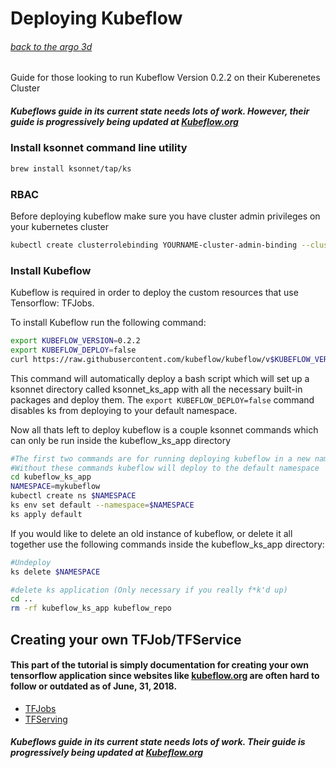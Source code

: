 

# Deploying Kubeflow

###### [back to the argo 3d](../README.md)

Guide for those looking to run Kubeflow Version 0.2.2 on their Kuberenetes Cluster

##### Kubeflows guide in its current state needs lots of work. However, their guide is progressively being updated at [Kubeflow.org](https://www.kubeflow.org/docs/guides/requirements/) 

### Install ksonnet command line utility
```bash
brew install ksonnet/tap/ks
```

### RBAC

Before deploying kubeflow make sure you have cluster admin privileges on your kubernetes cluster

```bash
kubectl create clusterrolebinding YOURNAME-cluster-admin-binding --clusterrole=cluster-admin --user=YOUREMAIL@gmail.com
```

### Install Kubeflow
Kubeflow is required in order to deploy the custom resources that use Tensorflow: TFJobs.

To install Kubeflow run the following command:
```bash
export KUBEFLOW_VERSION=0.2.2
export KUBEFLOW_DEPLOY=false
curl https://raw.githubusercontent.com/kubeflow/kubeflow/v$KUBEFLOW_VERSION/scripts/deploy.sh | bash
``` 
This command will automatically deploy a bash script which will set up a ksonnet directory called ksonnet_ks_app with all the necessary built-in packages and deploy them. The `export KUBEFLOW_DEPLOY=false` command disables ks from deploying to your default namespace.

Now all thats left to deploy kubeflow is a couple ksonnet commands which can only be run inside the kubeflow_ks_app directory
```bash
#The first two commands are for running deploying kubeflow in a new namespace.
#Without these commands kubeflow will deploy to the default namespace
cd kubeflow_ks_app
NAMESPACE=mykubeflow
kubectl create ns $NAMESPACE
ks env set default --namespace=$NAMESPACE
ks apply default
```

If you would like to delete an old instance of kubeflow, or delete it all together use the following commands inside the kubeflow_ks_app directory:
```bash
#Undeploy
ks delete $NAMESPACE

#delete ks application (Only necessary if you really f*k'd up)
cd ..
rm -rf kubeflow_ks_app kubeflow_repo
```

## Creating your own TFJob/TFService

#### This part of the tutorial is simply documentation for creating your own tensorflow application since websites like [kubeflow.org](http://kubeflow.org/docs/started/getting-started) are often hard to follow or outdated as of June, 31, 2018.

+ [TFJobs](TFJOBS.md)
+ [TFServing](TFSERVE.md)

##### Kubeflows guide in its current state needs lots of work. Their guide is progressively being updated at [Kubeflow.org](https://www.kubeflow.org/docs/guides/requirements/) 